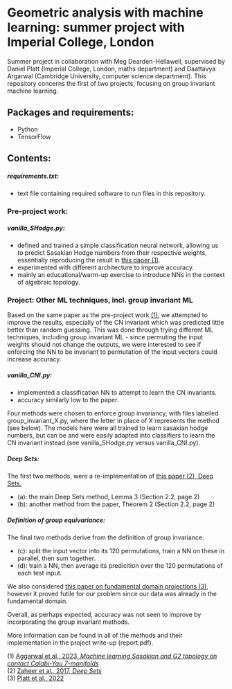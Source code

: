 # Geometric analysis with machine learning: summer project with Imperial College, London
Summer project in collaboration with Meg Dearden-Hellawell, supervised by Daniel Platt (Imperial College, London, maths department) and Daattavya Argarwal (Cambridge University, computer science department). This repository concerns the first of two projects, focusing on group invariant machine learning.

## Packages and requirements:
- Python
- TensorFlow

## Contents:
##### requirements.txt:
- text file containing required software to run files in this repository.

### Pre-project work:

##### vanilla_SHodge.py:
- defined and trained a simple classification neural network, allowing us to predict Sasakian Hodge numbers from their respective weights, essentially reproducing the result in [this paper (1)](https://www.sciencedirect.com/science/article/pii/S0370269324000753?via%3Dihub).
- experimented with different architecture to improve accuracy.
- mainly an educational/warm-up exercise to introduce NNs in the context of algebraic topology.

### Project: Other ML techniques, incl. group invariant ML
Based on the same paper as the pre-project work [(1)](https://www.sciencedirect.com/science/article/pii/S0370269324000753?via%3Dihub), we attempted to improve the results, especially of the CN invariant which was predicted little better than random guessing. This was done through trying different ML techniques, including group invariant ML - since permuting the input weights should not change the outputs, we were interested to see if enforcing the NN to be invariant to permutation of the input vectors could increase accuracy.

##### vanilla_CNI.py:
- implemented a classification NN to attempt to learn the CN invariants.
- accuracy similarly low to the paper.

Four methods were chosen to enforce group invariancy, with files labelled group_invariant_X.py, where the letter in place of X represents the method (see below). The models here were all trained to learn sasakian hodge numbers, but can be and were easily adapted into classifiers to learn the CN invariant instead (see vanilla_SHodge.py versus vanilla_CNI.py).

##### Deep Sets:
The first two methods, were a re-implementation of [this paper (2), Deep Sets.](https://arxiv.org/abs/1703.06114)
- (a): the main Deep Sets method, Lemma 3 (Section 2.2, page 2)
- (b): another method from the paper, Theorem 2 (Section 2.2, page 2) 

##### Definition of group equivariance:
The final two methods derive from the definition of group invariance.
- (c): split the input vector into its 120 permutations, train a NN on these in parallel, then sum together.
- (d): train a NN, then average its predicition over the 120 permutations of each test input.

We also considered [this paper on fundamental domain projections (3)](https://openreview.net/pdf?id=RLkbkAgNA58), however it proved futile for our problem since our data was already in the fundamental domain. 

Overall, as perhaps expected, accuracy was not seen to improve by incorporating the group invariant methods.

More information can be found in all of the methods and their implementation in the project write-up (report.pdf). 

(1) [Aggarwal et al., 2023, *Machine learning Sasakian and G2 topology on contact Calabi-Yau 7-manifolds*](https://www.sciencedirect.com/science/article/pii/S0370269324000753?via%3Dihub) <br/>
(2) [Zaheer et al., 2017, *Deep Sets*](https://arxiv.org/abs/1703.06114) <br/>
(3) [Platt et al., 2022](https://openreview.net/pdf?id=RLkbkAgNA58) 
